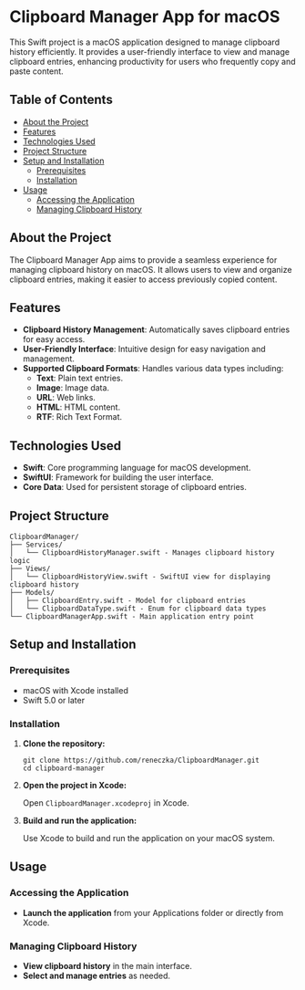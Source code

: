 # Clipboard Manager App for macOS

This Swift project is a macOS application designed to manage clipboard history efficiently. It provides a user-friendly interface to view and manage clipboard entries, enhancing productivity for users who frequently copy and paste content.

## Table of Contents

- [About the Project](#about-the-project)
- [Features](#features)
- [Technologies Used](#technologies-used)
- [Project Structure](#project-structure)
- [Setup and Installation](#setup-and-installation)
  - [Prerequisites](#prerequisites)
  - [Installation](#installation)
- [Usage](#usage)
  - [Accessing the Application](#accessing-the-application)
  - [Managing Clipboard History](#managing-clipboard-history)


## About the Project

The Clipboard Manager App aims to provide a seamless experience for managing clipboard history on macOS. It allows users to view and organize clipboard entries, making it easier to access previously copied content.

## Features

- **Clipboard History Management**: Automatically saves clipboard entries for easy access.
- **User-Friendly Interface**: Intuitive design for easy navigation and management.
- **Supported Clipboard Formats**: Handles various data types including:
  - **Text**: Plain text entries.
  - **Image**: Image data.
  - **URL**: Web links.
  - **HTML**: HTML content.
  - **RTF**: Rich Text Format.

## Technologies Used

- **Swift**: Core programming language for macOS development.
- **SwiftUI**: Framework for building the user interface.
- **Core Data**: Used for persistent storage of clipboard entries.

## Project Structure

```
ClipboardManager/
├── Services/
│   └── ClipboardHistoryManager.swift - Manages clipboard history logic
├── Views/
│   └── ClipboardHistoryView.swift - SwiftUI view for displaying clipboard history
├── Models/
│   ├── ClipboardEntry.swift - Model for clipboard entries
│   └── ClipboardDataType.swift - Enum for clipboard data types
└── ClipboardManagerApp.swift - Main application entry point
```

## Setup and Installation

### Prerequisites

- macOS with Xcode installed
- Swift 5.0 or later

### Installation

1. **Clone the repository:**

   ```
   git clone https://github.com/reneczka/ClipboardManager.git
   cd clipboard-manager
   ```

2. **Open the project in Xcode:**

   Open `ClipboardManager.xcodeproj` in Xcode.

3. **Build and run the application:**

   Use Xcode to build and run the application on your macOS system.

## Usage

### Accessing the Application

- **Launch the application** from your Applications folder or directly from Xcode.

### Managing Clipboard History

- **View clipboard history** in the main interface.
- **Select and manage entries** as needed.
